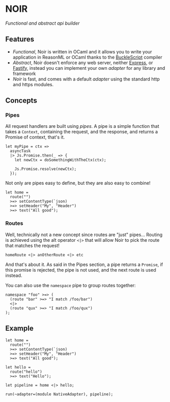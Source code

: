 # NOIR

_Functional and abstract api builder_

## Features

- _Functional_, Noir is written in OCaml and it allows you to write your application in ReasonML or OCaml thanks to the [BuckleScript](https://bucklescript.github.io/) compiler
- _Abstract_, Noir doesn't enforce any web server, neither [Express](https://expressjs.com/), or [Fastify](https://expressjs.com/), instead you can implement your own _adapter_ for any library and framework
- _Noir_ is fast, and comes with a default _adapter_ using the standard http and https modules.

## Concepts

### Pipes

All request handlers are built using _pipes_. A pipe is a simple function that takes a `Context`, containing the request, and the response, and returns a Promise of context, that's it.

```reason
let myPipe = ctx =>
  asyncTask
  |> Js.Promise.then(_ => {
    let newCtx = doSomethingWithTheCtx(ctx);

    Js.Promise.resolve(newCtx);
  });
```

Not only are pipes easy to define, but they are also easy to combine!

```reason
let home =
  route("")
  >=> setContentType(`json)
  >=> setHeader("My", "Header")
  >=> text("All good");
```

### Routes

Well, technically not a new concept since routes are "just" pipes... Routing is achieved using the alt operator `<|>` that will allow Noir to pick the route that matches the request!

```reason
homeRoute <|> anOtherRoute <|> etc
```

And that's about it. As said in the Pipes section, a pipe returns a `Promise`, if this promise is rejected, the pipe is not used, and the next route is used instead.

You can also use the `namespace` pipe to group routes together:

```reason
namespace "foo" >=> (
  (route "bar" >=> "I match /foo/bar")
  <|>
  (route "qux" >=> "I match /foo/qux")
);
```

## Example

```reason
let home =
  route("")
  >=> setContentType(`json)
  >=> setHeader("My", "Header")
  >=> text("All good");

let hello =
  route("hello")
  >=> text("Hello");

let pipeline = home <|> hello;

run(~adapter=(module NativeAdapter), pipeline);
```
